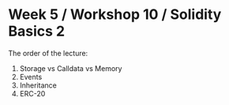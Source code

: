 # **Week 5 / Workshop 10 / Solidity Basics 2**

The order of the lecture:

1. Storage vs Calldata vs Memory
2. Events
3. Inheritance
4. ERC-20
